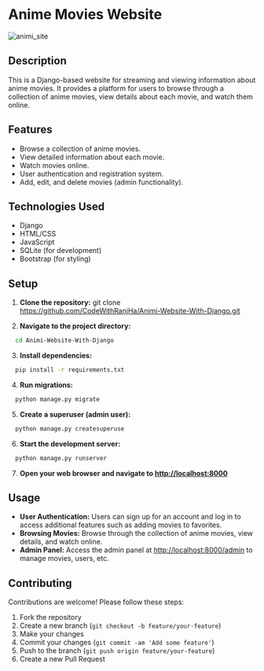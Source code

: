 # Anime Movies Website

![animi_site](https://github.com/CodeWithRanjHa/Animi-Website-With-Django/assets/167714618/f58c687d-427e-40d8-b367-0115fc1a34ce)


## Description
This is a Django-based website for streaming and viewing information about anime movies. It provides a platform for users to browse through a collection of anime movies, view details about each movie, and watch them online.

## Features
- Browse a collection of anime movies.
- View detailed information about each movie.
- Watch movies online.
- User authentication and registration system.
- Add, edit, and delete movies (admin functionality).

## Technologies Used
- Django
- HTML/CSS
- JavaScript
- SQLite (for development)
- Bootstrap (for styling)


## Setup
1. **Clone the repository:**
git clone https://github.com/CodeWithRanjHa/Animi-Website-With-Django.git



2. **Navigate to the project directory:**

```bash
  cd Animi-Website-With-Django
```


3. **Install dependencies:**

```bash
  pip install -r requirements.txt
```



4. **Run migrations:**

```bash
  python manage.py migrate
```


5. **Create a superuser (admin user):**


```bash
  python manage.py createsuperuse
```



6. **Start the development server:**

```bash
  python manage.py runserver
```



7. **Open your web browser and navigate to [http://localhost:8000](http://localhost:8000)**

## Usage
- **User Authentication:** Users can sign up for an account and log in to access additional features such as adding movies to favorites.
- **Browsing Movies:** Browse through the collection of anime movies, view details, and watch online.
- **Admin Panel:** Access the admin panel at [http://localhost:8000/admin](http://localhost:8000/admin) to manage movies, users, etc.

## Contributing
Contributions are welcome! Please follow these steps:
1. Fork the repository
2. Create a new branch (`git checkout -b feature/your-feature`)
3. Make your changes
4. Commit your changes (`git commit -am 'Add some feature'`)
5. Push to the branch (`git push origin feature/your-feature`)
6. Create a new Pull Request


